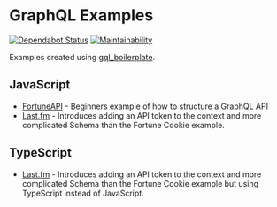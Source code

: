# GraphQL Examples

[![Dependabot Status](https://api.dependabot.com/badges/status?host=github&repo=matt-riley/graphql_examples)](https://dependabot.com) [![Maintainability](https://api.codeclimate.com/v1/badges/68c6ee28f8c1134e6ed5/maintainability)](https://codeclimate.com/github/matt-riley/graphql_examples/maintainability)

Examples created using [gql_boilerplate](https://github.com/matt-riley/gql_boilerplate).

## JavaScript

- [FortuneAPI](./js/fortune-api) - Beginners example of how to structure a GraphQL API
- [Last.fm](./js/lastfm/) - Introduces adding an API token to the context and more complicated Schema than the Fortune Cookie example.

## TypeScript

- [Last.fm](./typescript/lastfm/) - Introduces adding an API token to the context and more complicated Schema than the Fortune Cookie example but using TypeScript instead of JavaScript.
 
